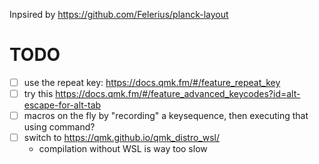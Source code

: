 Inpsired by https://github.com/Felerius/planck-layout

# TODO
- [ ] use the repeat key: https://docs.qmk.fm/#/feature_repeat_key
- [ ] try this https://docs.qmk.fm/#/feature_advanced_keycodes?id=alt-escape-for-alt-tab
- [ ] macros on the fly by "recording" a keysequence, then executing that using command?
- [ ] switch to https://qmk.github.io/qmk_distro_wsl/
  * compilation without WSL is way too slow